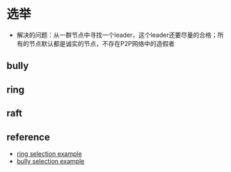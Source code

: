 # 选举
* 解决的问题：从一群节点中寻找一个leader，这个leader还要尽量的合格；所有的节点默认都是诚实的节点，不存在P2P网络中的造假者

## bully

## ring 

## raft 

## reference
* [ring selection example](https://www.cs.colostate.edu/~cs551/CourseNotes/Synchronization/RingElectExample.html)
* [bully selection example](https://www.cs.colostate.edu/~cs551/CourseNotes/Synchronization/BullyExample.html)